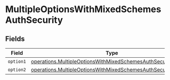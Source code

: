 # MultipleOptionsWithMixedSchemesAuthSecurity


## Fields

| Field                                                                                                                                          | Type                                                                                                                                           | Required                                                                                                                                       | Description                                                                                                                                    |
| ---------------------------------------------------------------------------------------------------------------------------------------------- | ---------------------------------------------------------------------------------------------------------------------------------------------- | ---------------------------------------------------------------------------------------------------------------------------------------------- | ---------------------------------------------------------------------------------------------------------------------------------------------- |
| `option1`                                                                                                                                      | [operations.MultipleOptionsWithMixedSchemesAuthSecurityOption1](../../models/operations/multipleoptionswithmixedschemesauthsecurityoption1.md) | :heavy_minus_sign:                                                                                                                             | N/A                                                                                                                                            |
| `option2`                                                                                                                                      | [operations.MultipleOptionsWithMixedSchemesAuthSecurityOption2](../../models/operations/multipleoptionswithmixedschemesauthsecurityoption2.md) | :heavy_minus_sign:                                                                                                                             | N/A                                                                                                                                            |